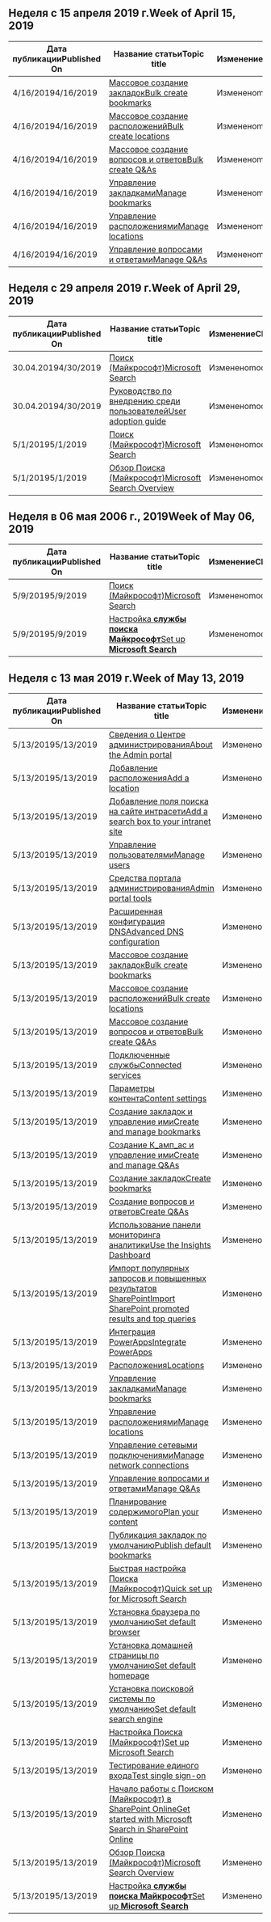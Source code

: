 <!-- This file is generated automatically each week. Changes made to this file will be overwritten.-->




## <a name="week-of-april-15-2019"></a><span data-ttu-id="53cd4-101">Неделя с 15 апреля 2019 г.</span><span class="sxs-lookup"><span data-stu-id="53cd4-101">Week of April 15, 2019</span></span>


| <span data-ttu-id="53cd4-102">Дата публикации</span><span class="sxs-lookup"><span data-stu-id="53cd4-102">Published On</span></span> |<span data-ttu-id="53cd4-103">Название статьи</span><span class="sxs-lookup"><span data-stu-id="53cd4-103">Topic title</span></span> | <span data-ttu-id="53cd4-104">Изменение</span><span class="sxs-lookup"><span data-stu-id="53cd4-104">Change</span></span> |
|------|------------|--------|
| <span data-ttu-id="53cd4-105">4/16/2019</span><span class="sxs-lookup"><span data-stu-id="53cd4-105">4/16/2019</span></span> | [<span data-ttu-id="53cd4-106">Массовое создание закладок</span><span class="sxs-lookup"><span data-stu-id="53cd4-106">Bulk create bookmarks</span></span>](/MicrosoftSearch/bulk-create-bookmarks) | <span data-ttu-id="53cd4-107">Изменено</span><span class="sxs-lookup"><span data-stu-id="53cd4-107">modified</span></span> |
| <span data-ttu-id="53cd4-108">4/16/2019</span><span class="sxs-lookup"><span data-stu-id="53cd4-108">4/16/2019</span></span> | [<span data-ttu-id="53cd4-109">Массовое создание расположений</span><span class="sxs-lookup"><span data-stu-id="53cd4-109">Bulk create locations</span></span>](/MicrosoftSearch/bulk-create-locations) | <span data-ttu-id="53cd4-110">Изменено</span><span class="sxs-lookup"><span data-stu-id="53cd4-110">modified</span></span> |
| <span data-ttu-id="53cd4-111">4/16/2019</span><span class="sxs-lookup"><span data-stu-id="53cd4-111">4/16/2019</span></span> | [<span data-ttu-id="53cd4-112">Массовое создание вопросов и ответов</span><span class="sxs-lookup"><span data-stu-id="53cd4-112">Bulk create Q&As</span></span>](/MicrosoftSearch/bulk-create-qas) | <span data-ttu-id="53cd4-113">Изменено</span><span class="sxs-lookup"><span data-stu-id="53cd4-113">modified</span></span> |
| <span data-ttu-id="53cd4-114">4/16/2019</span><span class="sxs-lookup"><span data-stu-id="53cd4-114">4/16/2019</span></span> | [<span data-ttu-id="53cd4-115">Управление закладками</span><span class="sxs-lookup"><span data-stu-id="53cd4-115">Manage bookmarks</span></span>](/MicrosoftSearch/manage-bookmarks) | <span data-ttu-id="53cd4-116">Изменено</span><span class="sxs-lookup"><span data-stu-id="53cd4-116">modified</span></span> |
| <span data-ttu-id="53cd4-117">4/16/2019</span><span class="sxs-lookup"><span data-stu-id="53cd4-117">4/16/2019</span></span> | [<span data-ttu-id="53cd4-118">Управление расположениями</span><span class="sxs-lookup"><span data-stu-id="53cd4-118">Manage locations</span></span>](/MicrosoftSearch/manage-locations) | <span data-ttu-id="53cd4-119">Изменено</span><span class="sxs-lookup"><span data-stu-id="53cd4-119">modified</span></span> |
| <span data-ttu-id="53cd4-120">4/16/2019</span><span class="sxs-lookup"><span data-stu-id="53cd4-120">4/16/2019</span></span> | [<span data-ttu-id="53cd4-121">Управление вопросами и ответами</span><span class="sxs-lookup"><span data-stu-id="53cd4-121">Manage Q&As</span></span>](/MicrosoftSearch/manage-qas) | <span data-ttu-id="53cd4-122">Изменено</span><span class="sxs-lookup"><span data-stu-id="53cd4-122">modified</span></span> |


## <a name="week-of-april-29-2019"></a><span data-ttu-id="53cd4-123">Неделя с 29 апреля 2019 г.</span><span class="sxs-lookup"><span data-stu-id="53cd4-123">Week of April 29, 2019</span></span>


| <span data-ttu-id="53cd4-124">Дата публикации</span><span class="sxs-lookup"><span data-stu-id="53cd4-124">Published On</span></span> |<span data-ttu-id="53cd4-125">Название статьи</span><span class="sxs-lookup"><span data-stu-id="53cd4-125">Topic title</span></span> | <span data-ttu-id="53cd4-126">Изменение</span><span class="sxs-lookup"><span data-stu-id="53cd4-126">Change</span></span> |
|------|------------|--------|
| <span data-ttu-id="53cd4-127">30.04.2019</span><span class="sxs-lookup"><span data-stu-id="53cd4-127">4/30/2019</span></span> | [<span data-ttu-id="53cd4-128">Поиск (Майкрософт)</span><span class="sxs-lookup"><span data-stu-id="53cd4-128">Microsoft Search</span></span>](/MicrosoftSearch/microsoft-search) | <span data-ttu-id="53cd4-129">Изменено</span><span class="sxs-lookup"><span data-stu-id="53cd4-129">modified</span></span> |
| <span data-ttu-id="53cd4-130">30.04.2019</span><span class="sxs-lookup"><span data-stu-id="53cd4-130">4/30/2019</span></span> | [<span data-ttu-id="53cd4-131">Руководство по внедрению среди пользователей</span><span class="sxs-lookup"><span data-stu-id="53cd4-131">User adoption guide</span></span>](/MicrosoftSearch/user-adoption-guide) | <span data-ttu-id="53cd4-132">Изменено</span><span class="sxs-lookup"><span data-stu-id="53cd4-132">modified</span></span> |
| <span data-ttu-id="53cd4-133">5/1/2019</span><span class="sxs-lookup"><span data-stu-id="53cd4-133">5/1/2019</span></span> | [<span data-ttu-id="53cd4-134">Поиск (Майкрософт)</span><span class="sxs-lookup"><span data-stu-id="53cd4-134">Microsoft Search</span></span>](/MicrosoftSearch/microsoft-search) | <span data-ttu-id="53cd4-135">Изменено</span><span class="sxs-lookup"><span data-stu-id="53cd4-135">modified</span></span> |
| <span data-ttu-id="53cd4-136">5/1/2019</span><span class="sxs-lookup"><span data-stu-id="53cd4-136">5/1/2019</span></span> | [<span data-ttu-id="53cd4-137">Обзор Поиска (Майкрософт)</span><span class="sxs-lookup"><span data-stu-id="53cd4-137">Microsoft Search Overview</span></span>](/MicrosoftSearch/overview-microsoft-search) | <span data-ttu-id="53cd4-138">Изменено</span><span class="sxs-lookup"><span data-stu-id="53cd4-138">modified</span></span> |


## <a name="week-of-may-06-2019"></a><span data-ttu-id="53cd4-139">Неделя в 06 мая 2006 г., 2019</span><span class="sxs-lookup"><span data-stu-id="53cd4-139">Week of May 06, 2019</span></span>


| <span data-ttu-id="53cd4-140">Дата публикации</span><span class="sxs-lookup"><span data-stu-id="53cd4-140">Published On</span></span> |<span data-ttu-id="53cd4-141">Название статьи</span><span class="sxs-lookup"><span data-stu-id="53cd4-141">Topic title</span></span> | <span data-ttu-id="53cd4-142">Изменение</span><span class="sxs-lookup"><span data-stu-id="53cd4-142">Change</span></span> |
|------|------------|--------|
| <span data-ttu-id="53cd4-143">5/9/2019</span><span class="sxs-lookup"><span data-stu-id="53cd4-143">5/9/2019</span></span> | [<span data-ttu-id="53cd4-144">Поиск (Майкрософт)</span><span class="sxs-lookup"><span data-stu-id="53cd4-144">Microsoft Search</span></span>](/MicrosoftSearch/index) | <span data-ttu-id="53cd4-145">Изменено</span><span class="sxs-lookup"><span data-stu-id="53cd4-145">modified</span></span> |
| <span data-ttu-id="53cd4-146">5/9/2019</span><span class="sxs-lookup"><span data-stu-id="53cd4-146">5/9/2019</span></span> | [<span data-ttu-id="53cd4-147">Настройка **службы поиска Майкрософт**</span><span class="sxs-lookup"><span data-stu-id="53cd4-147">Set up **Microsoft Search**</span></span>](/MicrosoftSearch/setup-microsoft-search) | <span data-ttu-id="53cd4-148">Изменено</span><span class="sxs-lookup"><span data-stu-id="53cd4-148">modified</span></span> |


## <a name="week-of-may-13-2019"></a><span data-ttu-id="53cd4-149">Неделя с 13 мая 2019 г.</span><span class="sxs-lookup"><span data-stu-id="53cd4-149">Week of May 13, 2019</span></span>


| <span data-ttu-id="53cd4-150">Дата публикации</span><span class="sxs-lookup"><span data-stu-id="53cd4-150">Published On</span></span> |<span data-ttu-id="53cd4-151">Название статьи</span><span class="sxs-lookup"><span data-stu-id="53cd4-151">Topic title</span></span> | <span data-ttu-id="53cd4-152">Изменение</span><span class="sxs-lookup"><span data-stu-id="53cd4-152">Change</span></span> |
|------|------------|--------|
| <span data-ttu-id="53cd4-153">5/13/2019</span><span class="sxs-lookup"><span data-stu-id="53cd4-153">5/13/2019</span></span> | [<span data-ttu-id="53cd4-154">Сведения о Центре администрирования</span><span class="sxs-lookup"><span data-stu-id="53cd4-154">About the Admin portal</span></span>](/MicrosoftSearch/about-the-admin-portal) | <span data-ttu-id="53cd4-155">Изменено</span><span class="sxs-lookup"><span data-stu-id="53cd4-155">modified</span></span> |
| <span data-ttu-id="53cd4-156">5/13/2019</span><span class="sxs-lookup"><span data-stu-id="53cd4-156">5/13/2019</span></span> | [<span data-ttu-id="53cd4-157">Добавление расположения</span><span class="sxs-lookup"><span data-stu-id="53cd4-157">Add a location</span></span>](/MicrosoftSearch/add-a-location) | <span data-ttu-id="53cd4-158">Изменено</span><span class="sxs-lookup"><span data-stu-id="53cd4-158">modified</span></span> |
| <span data-ttu-id="53cd4-159">5/13/2019</span><span class="sxs-lookup"><span data-stu-id="53cd4-159">5/13/2019</span></span> | [<span data-ttu-id="53cd4-160">Добавление поля поиска на сайте интрасети</span><span class="sxs-lookup"><span data-stu-id="53cd4-160">Add a search box to your intranet site</span></span>](/MicrosoftSearch/add-a-search-box-to-your-intranet-site) | <span data-ttu-id="53cd4-161">Изменено</span><span class="sxs-lookup"><span data-stu-id="53cd4-161">modified</span></span> |
| <span data-ttu-id="53cd4-162">5/13/2019</span><span class="sxs-lookup"><span data-stu-id="53cd4-162">5/13/2019</span></span> | [<span data-ttu-id="53cd4-163">Управление пользователями</span><span class="sxs-lookup"><span data-stu-id="53cd4-163">Manage users</span></span>](/MicrosoftSearch/add-users) | <span data-ttu-id="53cd4-164">Изменено</span><span class="sxs-lookup"><span data-stu-id="53cd4-164">modified</span></span> |
| <span data-ttu-id="53cd4-165">5/13/2019</span><span class="sxs-lookup"><span data-stu-id="53cd4-165">5/13/2019</span></span> | [<span data-ttu-id="53cd4-166">Средства портала администрирования</span><span class="sxs-lookup"><span data-stu-id="53cd4-166">Admin portal tools</span></span>](/MicrosoftSearch/admin-portal-tools) | <span data-ttu-id="53cd4-167">Изменено</span><span class="sxs-lookup"><span data-stu-id="53cd4-167">modified</span></span> |
| <span data-ttu-id="53cd4-168">5/13/2019</span><span class="sxs-lookup"><span data-stu-id="53cd4-168">5/13/2019</span></span> | [<span data-ttu-id="53cd4-169">Расширенная конфигурация DNS</span><span class="sxs-lookup"><span data-stu-id="53cd4-169">Advanced DNS configuration</span></span>](/MicrosoftSearch/advanced-dns-configuration) | <span data-ttu-id="53cd4-170">Изменено</span><span class="sxs-lookup"><span data-stu-id="53cd4-170">modified</span></span> |
| <span data-ttu-id="53cd4-171">5/13/2019</span><span class="sxs-lookup"><span data-stu-id="53cd4-171">5/13/2019</span></span> | [<span data-ttu-id="53cd4-172">Массовое создание закладок</span><span class="sxs-lookup"><span data-stu-id="53cd4-172">Bulk create bookmarks</span></span>](/MicrosoftSearch/bulk-create-bookmarks) | <span data-ttu-id="53cd4-173">Изменено</span><span class="sxs-lookup"><span data-stu-id="53cd4-173">modified</span></span> |
| <span data-ttu-id="53cd4-174">5/13/2019</span><span class="sxs-lookup"><span data-stu-id="53cd4-174">5/13/2019</span></span> | [<span data-ttu-id="53cd4-175">Массовое создание расположений</span><span class="sxs-lookup"><span data-stu-id="53cd4-175">Bulk create locations</span></span>](/MicrosoftSearch/bulk-create-locations) | <span data-ttu-id="53cd4-176">Изменено</span><span class="sxs-lookup"><span data-stu-id="53cd4-176">modified</span></span> |
| <span data-ttu-id="53cd4-177">5/13/2019</span><span class="sxs-lookup"><span data-stu-id="53cd4-177">5/13/2019</span></span> | [<span data-ttu-id="53cd4-178">Массовое создание вопросов и ответов</span><span class="sxs-lookup"><span data-stu-id="53cd4-178">Bulk create Q&As</span></span>](/MicrosoftSearch/bulk-create-qas) | <span data-ttu-id="53cd4-179">Изменено</span><span class="sxs-lookup"><span data-stu-id="53cd4-179">modified</span></span> |
| <span data-ttu-id="53cd4-180">5/13/2019</span><span class="sxs-lookup"><span data-stu-id="53cd4-180">5/13/2019</span></span> | [<span data-ttu-id="53cd4-181">Подключенные службы</span><span class="sxs-lookup"><span data-stu-id="53cd4-181">Connected services</span></span>](/MicrosoftSearch/connected-services) | <span data-ttu-id="53cd4-182">Изменено</span><span class="sxs-lookup"><span data-stu-id="53cd4-182">modified</span></span> |
| <span data-ttu-id="53cd4-183">5/13/2019</span><span class="sxs-lookup"><span data-stu-id="53cd4-183">5/13/2019</span></span> | [<span data-ttu-id="53cd4-184">Параметры контента</span><span class="sxs-lookup"><span data-stu-id="53cd4-184">Content settings</span></span>](/MicrosoftSearch/content-settings) | <span data-ttu-id="53cd4-185">Изменено</span><span class="sxs-lookup"><span data-stu-id="53cd4-185">modified</span></span> |
| <span data-ttu-id="53cd4-186">5/13/2019</span><span class="sxs-lookup"><span data-stu-id="53cd4-186">5/13/2019</span></span> | [<span data-ttu-id="53cd4-187">Создание закладок и управление ими</span><span class="sxs-lookup"><span data-stu-id="53cd4-187">Create and manage bookmarks</span></span>](/MicrosoftSearch/create-and-manage-bookmarks) | <span data-ttu-id="53cd4-188">Изменено</span><span class="sxs-lookup"><span data-stu-id="53cd4-188">modified</span></span> |
| <span data-ttu-id="53cd4-189">5/13/2019</span><span class="sxs-lookup"><span data-stu-id="53cd4-189">5/13/2019</span></span> | [<span data-ttu-id="53cd4-190">Создание К_амп_ас и управление ими</span><span class="sxs-lookup"><span data-stu-id="53cd4-190">Create and manage Q&As</span></span>](/MicrosoftSearch/create-and-manage-qas) | <span data-ttu-id="53cd4-191">Изменено</span><span class="sxs-lookup"><span data-stu-id="53cd4-191">modified</span></span> |
| <span data-ttu-id="53cd4-192">5/13/2019</span><span class="sxs-lookup"><span data-stu-id="53cd4-192">5/13/2019</span></span> | [<span data-ttu-id="53cd4-193">Создание закладок</span><span class="sxs-lookup"><span data-stu-id="53cd4-193">Create bookmarks</span></span>](/MicrosoftSearch/create-bookmarks) | <span data-ttu-id="53cd4-194">Изменено</span><span class="sxs-lookup"><span data-stu-id="53cd4-194">modified</span></span> |
| <span data-ttu-id="53cd4-195">5/13/2019</span><span class="sxs-lookup"><span data-stu-id="53cd4-195">5/13/2019</span></span> | [<span data-ttu-id="53cd4-196">Создание вопросов и ответов</span><span class="sxs-lookup"><span data-stu-id="53cd4-196">Create Q&As</span></span>](/MicrosoftSearch/create-qas) | <span data-ttu-id="53cd4-197">Изменено</span><span class="sxs-lookup"><span data-stu-id="53cd4-197">modified</span></span> |
| <span data-ttu-id="53cd4-198">5/13/2019</span><span class="sxs-lookup"><span data-stu-id="53cd4-198">5/13/2019</span></span> | [<span data-ttu-id="53cd4-199">Использование панели мониторинга аналитики</span><span class="sxs-lookup"><span data-stu-id="53cd4-199">Use the Insights Dashboard</span></span>](/MicrosoftSearch/get-insights) | <span data-ttu-id="53cd4-200">Изменено</span><span class="sxs-lookup"><span data-stu-id="53cd4-200">modified</span></span> |
| <span data-ttu-id="53cd4-201">5/13/2019</span><span class="sxs-lookup"><span data-stu-id="53cd4-201">5/13/2019</span></span> | [<span data-ttu-id="53cd4-202">Импорт популярных запросов и повышенных результатов SharePoint</span><span class="sxs-lookup"><span data-stu-id="53cd4-202">Import SharePoint promoted results and top queries</span></span>](/MicrosoftSearch/import-sharepoint-promoted-results-and-top-queries) | <span data-ttu-id="53cd4-203">Изменено</span><span class="sxs-lookup"><span data-stu-id="53cd4-203">modified</span></span> |
| <span data-ttu-id="53cd4-204">5/13/2019</span><span class="sxs-lookup"><span data-stu-id="53cd4-204">5/13/2019</span></span> | [<span data-ttu-id="53cd4-205">Интеграция PowerApps</span><span class="sxs-lookup"><span data-stu-id="53cd4-205">Integrate PowerApps</span></span>](/MicrosoftSearch/integrate-powerapps) | <span data-ttu-id="53cd4-206">Изменено</span><span class="sxs-lookup"><span data-stu-id="53cd4-206">modified</span></span> |
| <span data-ttu-id="53cd4-207">5/13/2019</span><span class="sxs-lookup"><span data-stu-id="53cd4-207">5/13/2019</span></span> | [<span data-ttu-id="53cd4-208">Расположения</span><span class="sxs-lookup"><span data-stu-id="53cd4-208">Locations</span></span>](/MicrosoftSearch/locations) | <span data-ttu-id="53cd4-209">Изменено</span><span class="sxs-lookup"><span data-stu-id="53cd4-209">modified</span></span> |
| <span data-ttu-id="53cd4-210">5/13/2019</span><span class="sxs-lookup"><span data-stu-id="53cd4-210">5/13/2019</span></span> | [<span data-ttu-id="53cd4-211">Управление закладками</span><span class="sxs-lookup"><span data-stu-id="53cd4-211">Manage bookmarks</span></span>](/MicrosoftSearch/manage-bookmarks) | <span data-ttu-id="53cd4-212">Изменено</span><span class="sxs-lookup"><span data-stu-id="53cd4-212">modified</span></span> |
| <span data-ttu-id="53cd4-213">5/13/2019</span><span class="sxs-lookup"><span data-stu-id="53cd4-213">5/13/2019</span></span> | [<span data-ttu-id="53cd4-214">Управление расположениями</span><span class="sxs-lookup"><span data-stu-id="53cd4-214">Manage locations</span></span>](/MicrosoftSearch/manage-locations) | <span data-ttu-id="53cd4-215">Изменено</span><span class="sxs-lookup"><span data-stu-id="53cd4-215">modified</span></span> |
| <span data-ttu-id="53cd4-216">5/13/2019</span><span class="sxs-lookup"><span data-stu-id="53cd4-216">5/13/2019</span></span> | [<span data-ttu-id="53cd4-217">Управление сетевыми подключениями</span><span class="sxs-lookup"><span data-stu-id="53cd4-217">Manage network connections</span></span>](/MicrosoftSearch/manage-network-connections) | <span data-ttu-id="53cd4-218">Изменено</span><span class="sxs-lookup"><span data-stu-id="53cd4-218">modified</span></span> |
| <span data-ttu-id="53cd4-219">5/13/2019</span><span class="sxs-lookup"><span data-stu-id="53cd4-219">5/13/2019</span></span> | [<span data-ttu-id="53cd4-220">Управление вопросами и ответами</span><span class="sxs-lookup"><span data-stu-id="53cd4-220">Manage Q&As</span></span>](/MicrosoftSearch/manage-qas) | <span data-ttu-id="53cd4-221">Изменено</span><span class="sxs-lookup"><span data-stu-id="53cd4-221">modified</span></span> |
| <span data-ttu-id="53cd4-222">5/13/2019</span><span class="sxs-lookup"><span data-stu-id="53cd4-222">5/13/2019</span></span> | [<span data-ttu-id="53cd4-223">Планирование содержимого</span><span class="sxs-lookup"><span data-stu-id="53cd4-223">Plan your content</span></span>](/MicrosoftSearch/plan-your-content) | <span data-ttu-id="53cd4-224">Изменено</span><span class="sxs-lookup"><span data-stu-id="53cd4-224">modified</span></span> |
| <span data-ttu-id="53cd4-225">5/13/2019</span><span class="sxs-lookup"><span data-stu-id="53cd4-225">5/13/2019</span></span> | [<span data-ttu-id="53cd4-226">Публикация закладок по умолчанию</span><span class="sxs-lookup"><span data-stu-id="53cd4-226">Publish default bookmarks</span></span>](/MicrosoftSearch/publish-default-bookmarks) | <span data-ttu-id="53cd4-227">Изменено</span><span class="sxs-lookup"><span data-stu-id="53cd4-227">modified</span></span> |
| <span data-ttu-id="53cd4-228">5/13/2019</span><span class="sxs-lookup"><span data-stu-id="53cd4-228">5/13/2019</span></span> | [<span data-ttu-id="53cd4-229">Быстрая настройка Поиска (Майкрософт)</span><span class="sxs-lookup"><span data-stu-id="53cd4-229">Quick set up for Microsoft Search</span></span>](/MicrosoftSearch/quick-set-up) | <span data-ttu-id="53cd4-230">Изменено</span><span class="sxs-lookup"><span data-stu-id="53cd4-230">modified</span></span> |
| <span data-ttu-id="53cd4-231">5/13/2019</span><span class="sxs-lookup"><span data-stu-id="53cd4-231">5/13/2019</span></span> | [<span data-ttu-id="53cd4-232">Установка браузера по умолчанию</span><span class="sxs-lookup"><span data-stu-id="53cd4-232">Set default browser</span></span>](/MicrosoftSearch/set-default-browser) | <span data-ttu-id="53cd4-233">Изменено</span><span class="sxs-lookup"><span data-stu-id="53cd4-233">modified</span></span> |
| <span data-ttu-id="53cd4-234">5/13/2019</span><span class="sxs-lookup"><span data-stu-id="53cd4-234">5/13/2019</span></span> | [<span data-ttu-id="53cd4-235">Установка домашней страницы по умолчанию</span><span class="sxs-lookup"><span data-stu-id="53cd4-235">Set default homepage</span></span>](/MicrosoftSearch/set-default-homepage) | <span data-ttu-id="53cd4-236">Изменено</span><span class="sxs-lookup"><span data-stu-id="53cd4-236">modified</span></span> |
| <span data-ttu-id="53cd4-237">5/13/2019</span><span class="sxs-lookup"><span data-stu-id="53cd4-237">5/13/2019</span></span> | [<span data-ttu-id="53cd4-238">Установка поисковой системы по умолчанию</span><span class="sxs-lookup"><span data-stu-id="53cd4-238">Set default search engine</span></span>](/MicrosoftSearch/set-default-search-engine) | <span data-ttu-id="53cd4-239">Изменено</span><span class="sxs-lookup"><span data-stu-id="53cd4-239">modified</span></span> |
| <span data-ttu-id="53cd4-240">5/13/2019</span><span class="sxs-lookup"><span data-stu-id="53cd4-240">5/13/2019</span></span> | [<span data-ttu-id="53cd4-241">Настройка Поиска (Майкрософт)</span><span class="sxs-lookup"><span data-stu-id="53cd4-241">Set up Microsoft Search</span></span>](/MicrosoftSearch/set-up-microsoft-search) | <span data-ttu-id="53cd4-242">Изменено</span><span class="sxs-lookup"><span data-stu-id="53cd4-242">modified</span></span> |
| <span data-ttu-id="53cd4-243">5/13/2019</span><span class="sxs-lookup"><span data-stu-id="53cd4-243">5/13/2019</span></span> | [<span data-ttu-id="53cd4-244">Тестирование единого входа</span><span class="sxs-lookup"><span data-stu-id="53cd4-244">Test single sign-on</span></span>](/MicrosoftSearch/test-single-sign-on) | <span data-ttu-id="53cd4-245">Изменено</span><span class="sxs-lookup"><span data-stu-id="53cd4-245">modified</span></span> |
| <span data-ttu-id="53cd4-246">5/13/2019</span><span class="sxs-lookup"><span data-stu-id="53cd4-246">5/13/2019</span></span> | [<span data-ttu-id="53cd4-247">Начало работы с Поиском (Майкрософт) в SharePoint Online</span><span class="sxs-lookup"><span data-stu-id="53cd4-247">Get started with Microsoft Search in SharePoint Online</span></span>](/MicrosoftSearch/get-started-search-in-sharepoint-online) | <span data-ttu-id="53cd4-248">Изменено</span><span class="sxs-lookup"><span data-stu-id="53cd4-248">modified</span></span> |
| <span data-ttu-id="53cd4-249">5/13/2019</span><span class="sxs-lookup"><span data-stu-id="53cd4-249">5/13/2019</span></span> | [<span data-ttu-id="53cd4-250">Обзор Поиска (Майкрософт)</span><span class="sxs-lookup"><span data-stu-id="53cd4-250">Microsoft Search Overview</span></span>](/MicrosoftSearch/overview-microsoft-search) | <span data-ttu-id="53cd4-251">Изменено</span><span class="sxs-lookup"><span data-stu-id="53cd4-251">modified</span></span> |
| <span data-ttu-id="53cd4-252">5/13/2019</span><span class="sxs-lookup"><span data-stu-id="53cd4-252">5/13/2019</span></span> | [<span data-ttu-id="53cd4-253">Настройка **службы поиска Майкрософт**</span><span class="sxs-lookup"><span data-stu-id="53cd4-253">Set up **Microsoft Search**</span></span>](/MicrosoftSearch/setup-microsoft-search) | <span data-ttu-id="53cd4-254">Изменено</span><span class="sxs-lookup"><span data-stu-id="53cd4-254">modified</span></span> |
